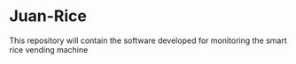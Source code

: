 # Juan-Rice
This repository will contain the software developed for monitoring the smart rice vending machine
